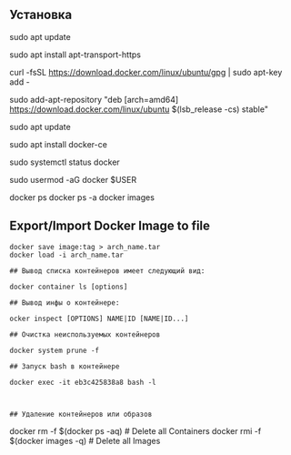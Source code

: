 ## Установка 

sudo apt update

sudo apt install apt-transport-https

curl -fsSL https://download.docker.com/linux/ubuntu/gpg | sudo apt-key add -

sudo add-apt-repository "deb [arch=amd64] https://download.docker.com/linux/ubuntu $(lsb_release -cs) stable"

sudo apt update

sudo apt install docker-ce

sudo systemctl status docker

sudo usermod -aG docker $USER

docker ps
docker ps -a
docker images


## Export/Import Docker Image to file
~~~~~~~~~~~~~~~~~~~~~~~~~~~~~~~~~~
docker save image:tag > arch_name.tar
docker load -i arch_name.tar

## Вывод списка контейнеров имеет следующий вид:

docker container ls [options]

## Вывод инфы о контейнере:

ocker inspect [OPTIONS] NAME|ID [NAME|ID...]

## Очистка неиспользуемых контейнеров

docker system prune -f

## Запуск bash в контейнере

docker exec -it eb3c425838a8 bash -l



## Удаление контейнеров или образов
~~~~~~~~~~~~~~~~~~~~~~~~~~~~~~~~~~~~~
docker rm -f $(docker ps -aq)        # Delete all Containers
docker rmi -f $(docker images -q)    # Delete all Images




